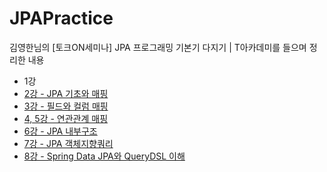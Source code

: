 # JPAPractice
김영한님의 [토크ON세미나] JPA 프로그래밍 기본기 다지기 | T아카데미를 들으며 정리한 내용

- 1강
- [2강 - JPA 기초와 매핑](./notes/2_JPA기초와매핑.md)
- [3강 - 필드와 컬럼 매핑](./notes/3_필드와컬럼매핑.md)
- [4, 5강 - 연관관계 매핑](./notes/4_5_연관관계매핑.md)
- [6강 - JPA 내부구조](./notes/6_JPA내부구조.md)
- [7강 - JPA 객체지향쿼리](./notes/7_JPA객체지향쿼리.md)
- [8강 - Spring Data JPA와 QueryDSL 이해](./notes/8_SpringDataJPA와QueryDSL이해.md)